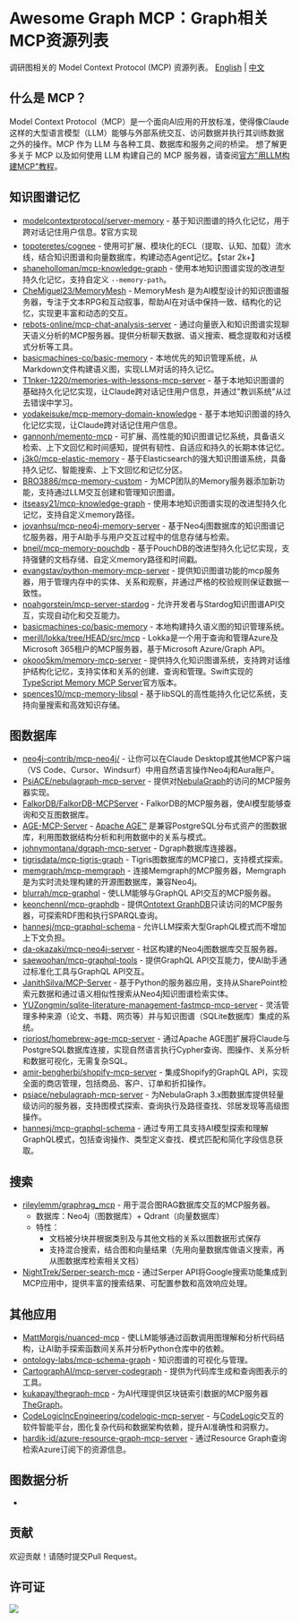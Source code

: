 # Awesome Graph MCP：Graph相关MCP资源列表

调研图相关的 Model Context Protocol (MCP) 资源列表。
[English](https://github.com/MengmeiZ/awesome-graph-mcp/blob/main/README.md) | [中文](https://github.com/MengmeiZ/awesome-graph-mcp/blob/main/README.zh-CN.md)

## 什么是 MCP？
Model Context Protocol（MCP）是一个面向AI应用的开放标准，使得像Claude这样的⼤型语⾔模型（LLM）能够与外部系统交互、访问数据并执行其训练数据之外的操作。MCP 作为 LLM 与各种工具、数据库和服务之间的桥梁。
想了解更多关于 MCP 以及如何使用 LLM 构建自己的 MCP 服务器，请查阅[官方"用LLM构建MCP"教程](https://modelcontextprotocol.io/tutorials/building-mcp-with-llms)。

## 知识图谱记忆

- [modelcontextprotocol/server-memory](https://github.com/modelcontextprotocol/servers/tree/main/src/memory) - 基于知识图谱的持久化记忆，用于跨对话记住用户信息。🎖️官方实现
- [topoteretes/cognee](https://github.com/topoteretes/cognee) - 使用可扩展、模块化的ECL（提取、认知、加载）流水线，结合知识图谱和向量数据库，构建动态Agent记忆。【star 2k+】
- [shaneholloman/mcp-knowledge-graph](https://github.com/shaneholloman/mcp-knowledge-graph) - 使用本地知识图谱实现的改进型持久化记忆，支持自定义 `--memory-path`。
- [CheMiguel23/MemoryMesh](https://github.com/CheMiguel23/MemoryMesh) - MemoryMesh 是为AI模型设计的知识图谱服务器，专注于文本RPG和互动叙事，帮助AI在对话中保持一致、结构化的记忆，实现更丰富和动态的交互。
- [rebots-online/mcp-chat-analysis-server](https://github.com/rebots-online/mcp-chat-analysis-server) - 通过向量嵌入和知识图谱实现聊天语义分析的MCP服务器。提供分析聊天数据、语义搜索、概念提取和对话模式分析等工具。<Neo4j><Qdrant>
- [basicmachines-co/basic-memory](https://github.com/basicmachines-co/basic-memory) - 本地优先的知识管理系统，从Markdown文件构建语义图，实现LLM对话的持久记忆。
- [T1nker-1220/memories-with-lessons-mcp-server](https://github.com/T1nker-1220/memories-with-lessons-mcp-server) - 基于本地知识图谱的基础持久化记忆实现，让Claude跨对话记住用户信息，并通过"教训系统"从过去错误中学习。
- [yodakeisuke/mcp-memory-domain-knowledge](https://github.com/yodakeisuke/mcp-memory-domain-knowledge) - 基于本地知识图谱的持久化记忆实现，让Claude跨对话记住用户信息。
- [gannonh/memento-mcp](https://github.com/gannonh/memento-mcp) - 可扩展、高性能的知识图谱记忆系统，具备语义检索、上下文回忆和时间感知，提供有韧性、自适应和持久的长期本体记忆。
- [j3k0/mcp-elastic-memory](https://github.com/j3k0/mcp-elastic-memory) - 基于Elasticsearch的强大知识图谱系统，具备持久记忆、智能搜索、上下文回忆和记忆分区。
- [BRO3886/mcp-memory-custom](https://github.com/BRO3886/mcp-memory-custom) - 为MCP团队的Memory服务器添加新功能，支持通过LLM交互创建和管理知识图谱。
- [itseasy21/mcp-knowledge-graph](https://github.com/itseasy21/mcp-knowledge-graph) - 使用本地知识图谱实现的改进型持久化记忆，支持自定义memory路径。
- [jovanhsu/mcp-neo4j-memory-server](https://github.com/jovanhsu/mcp-neo4j-memory-server) - 基于Neo4j图数据库的知识图谱记忆服务器，用于AI助手与用户交互过程中的信息存储与检索。
- [bneil/mcp-memory-pouchdb](https://github.com/bneil/mcp-memory-pouchdb) - 基于PouchDB的改进型持久化记忆实现，支持强健的文档存储、自定义memory路径和时间戳。
- [evangstav/python-memory-mcp-server](https://github.com/evangstav/python-memory-mcp-server) - 提供知识图谱功能的mcp服务器，用于管理内存中的实体、关系和观察，并通过严格的校验规则保证数据一致性。
- [noahgorstein/mcp-server-stardog](https://github.com/noahgorstein/mcp-server-stardog) - 允许开发者与Stardog知识图谱API交互，实现自动化和交互能力。
- [basicmachines-co/basic-memory](https://github.com/basicmachines-co/basic-memory) - 本地构建持久语义图的知识管理系统。
- [merill/lokka/tree/HEAD/src/mcp](https://github.com/merill/lokka/tree/HEAD/src/mcp) - Lokka是一个用于查询和管理Azure及Microsoft 365租户的MCP服务器，基于Microsoft Azure/Graph API。
- [okooo5km/memory-mcp-server](https://github.com/okooo5km/memory-mcp-server) - 提供持久化知识图谱系统，支持跨对话维护结构化记忆，支持实体和关系的创建、查询和管理。Swift实现的[TypeScript Memory MCP Server](https://github.com/modelcontextprotocol/servers/tree/main/src/memory)官方版本。
- [spences10/mcp-memory-libsql](https://github.com/spences10/mcp-memory-libsql) - 基于libSQL的高性能持久化记忆系统，支持向量搜索和高效知识存储。

## 图数据库

- [neo4j-contrib/mcp-neo4j/](https://github.com/neo4j-contrib/mcp-neo4j/) - 让你可以在Claude Desktop或其他MCP客户端（VS Code、Cursor、Windsurf）中用自然语言操作Neo4j和Aura账户。
- [PsiACE/nebulagraph-mcp-server](https://github.com/PsiACE/nebulagraph-mcp-server) - 提供对[NebulaGraph](https://github.com/vesoft-inc/nebula)的访问的MCP服务器实现。
- [FalkorDB/FalkorDB-MCPServer](https://github.com/FalkorDB/FalkorDB-MCPServer) - FalkorDB的MCP服务器，使AI模型能够查询和交互图数据库。
- [AGE-MCP-Server](https://github.com/rioriost/homebrew-age-mcp-server?tab=readme-ov-file) - [Apache AGE™](https://age.apache.org/) 是兼容PostgreSQL分布式资产的图数据库，利用图数据结构分析和利用数据中的关系与模式。
- [johnymontana/dgraph-mcp-server](https://github.com/johnymontana/dgraph-mcp-server) - Dgraph数据库连接器。
- [tigrisdata/mcp-tigris-graph](https://smithery.ai/server/@tigrisdata/mcp-tigris-graph) - Tigris图数据库的MCP接口，支持模式探索。
- [memgraph/mcp-memgraph](https://github.com/memgraph/mcp-memgraph) - 连接Memgraph的MCP服务器，Memgraph是为实时流处理构建的开源图数据库，兼容Neo4j。
- [blurrah/mcp-graphql](https://github.com/blurrah/mcp-graphql) - 使LLM能够与GraphQL API交互的MCP服务器。
- [keonchennl/mcp-graphdb](https://github.com/keonchennl/mcp-graphdb) - 提供[Ontotext GraphDB](https://www.ontotext.com/products/graphdb/)只读访问的MCP服务器，可探索RDF图和执行SPARQL查询。
- [hannesj/mcp-graphql-schema](https://github.com/hannesj/mcp-graphql-schema) - 允许LLM探索大型GraphQL模式而不增加上下文负担。
- [da-okazaki/mcp-neo4j-server](https://github.com/da-okazaki/mcp-neo4j-server) - 社区构建的Neo4j图数据库交互服务器。
- [saewoohan/mcp-graphql-tools](https://github.com/saewoohan/mcp-graphql-tools) - 提供GraphQL API交互能力，使AI助手通过标准化工具与GraphQL API交互。
- [JanithSilva/MCP-Server](https://github.com/JanithSilva/MCP-Server) - 基于Python的服务器应用，支持从SharePoint检索元数据和通过语义相似性搜索从Neo4j知识图谱检索实体。
- [YUZongmin/sqlite-literature-management-fastmcp-mcp-server](https://github.com/YUZongmin/sqlite-literature-management-fastmcp-mcp-server) - 灵活管理多种来源（论文、书籍、网页等）并与知识图谱（SQLite数据库）集成的系统。
- [rioriost/homebrew-age-mcp-server](https://github.com/rioriost/homebrew-age-mcp-server) - 通过Apache AGE图扩展将Claude与PostgreSQL数据库连接，实现自然语言执行Cypher查询、图操作、关系分析和数据可视化，无需复杂SQL。
- [amir-bengherbi/shopify-mcp-server](https://github.com/amir-bengherbi/shopify-mcp-server) - 集成Shopify的GraphQL API，实现全面的商店管理，包括商品、客户、订单和折扣操作。
- [psiace/nebulagraph-mcp-server](https://github.com/psiace/nebulagraph-mcp-server) - 为NebulaGraph 3.x图数据库提供轻量级访问的服务器，支持图模式探索、查询执行及路径查找、邻居发现等高级图操作。
- [hannesj/mcp-graphql-schema](https://github.com/hannesj/mcp-graphql-schema) - 通过专用工具支持AI模型探索和理解GraphQL模式，包括查询操作、类型定义查找、模式匹配和简化字段信息获取。

## 搜索

- [rileylemm/graphrag_mcp](https://github.com/rileylemm/graphrag_mcp) - 用于混合图RAG数据库交互的MCP服务器。
  - 数据库：Neo4j（图数据库）+ Qdrant（向量数据库）
  - 特性：
    - 文档被分块并根据类别及与其他文档的关系以图数据形式保存
    - 支持混合搜索，结合图和向量结果（先用向量数据库做语义搜索，再从图数据库检索相关文档）
- [NightTrek/Serper-search-mcp](https://github.com/NightTrek/Serper-search-mcp) - 通过Serper API将Google搜索功能集成到MCP应用中，提供丰富的搜索结果、可配置参数和高效响应处理。

## 其他应用

- [MattMorgis/nuanced-mcp](https://github.com/MattMorgis/nuanced-mcp) - 使LLM能够通过函数调用图理解和分析代码结构，让AI助手探索函数间关系并分析Python仓库中的依赖。
- [ontology-labs/mcp-schema-graph](https://smithery.ai/server/@ontology-labs/mcp-schema-graph) - 知识图谱的可视化与管理。
- [CartographAI/mcp-server-codegraph](https://github.com/CartographAI/mcp-server-codegraph) - 提供为代码库生成和查询图表示的工具。
- [kukapay/thegraph-mcp](https://github.com/kukapay/thegraph-mcp) - 为AI代理提供区块链索引数据的MCP服务器 [TheGraph](https://thegraph.com/zh/)。
- [CodeLogicIncEngineering/codelogic-mcp-server](https://github.com/CodeLogicIncEngineering/codelogic-mcp-server) - 与[CodeLogic](https://codelogic.com/)交互的软件智能平台，图化复杂代码和数据架构依赖，提升AI准确性和洞察力。
- [hardik-id/azure-resource-graph-mcp-server](https://github.com/hardik-id/azure-resource-graph-mcp-server) - 通过Resource Graph查询检索Azure订阅下的资源信息。

## 图数据分析

-

## 贡献

欢迎贡献！请随时提交Pull Request。

## 许可证

![](https://mirrors.creativecommons.org/presskit/buttons/88x31/svg/cc-zero.svg)
